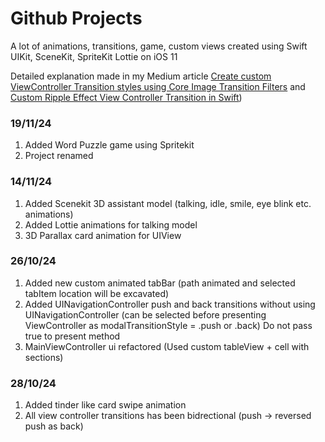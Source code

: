 # Github Projects
A lot of animations, transitions, game, custom views created using Swift UIKit, SceneKit, SpriteKit Lottie on iOS 11 

Detailed explanation made in my Medium article [Create custom ViewController Transition styles using Core Image Transition Filters](https://medium.com/@onur.isik/create-custom-viewcontroller-transition-styles-using-core-image-transition-filters-f75b3dfbdd63) and [Custom Ripple Effect View Controller Transition in Swift](https://medium.com/@onur.isik/custom-ripple-effect-view-controller-transition-in-swift-200d72340494))

### 19/11/24
1. Added Word Puzzle game using Spritekit 
2. Project renamed

### 14/11/24
1. Added Scenekit 3D assistant model (talking, idle, smile, eye blink etc. animations)
2. Added Lottie animations for talking model
3. 3D Parallax card animation for UIView

### 26/10/24 
1. Added new custom animated tabBar (path animated and selected tabItem location will be excavated)
2. Added UINavigationController push and back transitions without using UINavigationController (can be selected before presenting ViewController as modalTransitionStyle = .push or .back)
Do not pass true to present method
3. MainViewController ui refactored (Used custom tableView + cell with sections)
### 28/10/24 
1. Added tinder like card swipe animation
2. All view controller transitions has been bidrectional (push -> reversed push as back)
